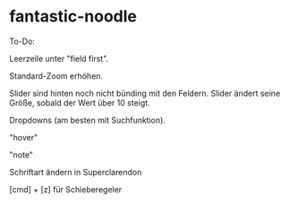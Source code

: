 # fantastic-noodle
To-Do:

Leerzeile unter "field first".

Standard-Zoom erhöhen.

Slider sind hinten noch nicht bünding mit den Feldern.
Slider ändert seine Größe, sobald der Wert über 10 steigt.

Dropdowns (am besten mit Suchfunktion).

"hover"

"note"

Schriftart ändern in Superclarendon

[cmd] + [z] für Schieberegeler
